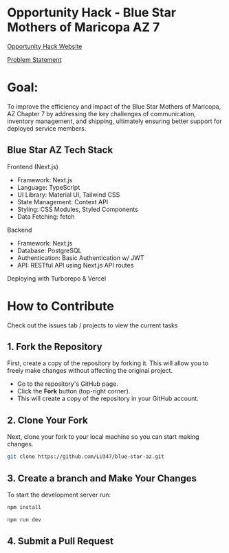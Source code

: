 # Opportunity Hack - Blue Star Mothers of Maricopa AZ 7

[Opportunity Hack Website](https://www.ohack.dev/nonprofit/JoQ5615orETcFlydP1Jq)

[Problem Statement](https://docs.google.com/document/d/19faFlDJ19ZhdXQRw_8LSXGPc0UYnqToaCfYSNLoZibM/edit?tab=t.0#heading=h.365kyjfu07mw)

# Goal:
To improve the efficiency and impact of the Blue Star Mothers of Maricopa, AZ Chapter 7 by addressing the key challenges of communication, inventory management, and shipping, ultimately ensuring better support for deployed service members.

## Blue Star AZ Tech Stack 
Frontend (Next.js)
* Framework: Next.js
* Language: TypeScript
* UI Library: Material UI, Tailwind CSS
* State Management: Context API 
* Styling: CSS Modules, Styled Components
* Data Fetching: fetch

Backend 
* Framework: Next.js
* Database: PostgreSQL
* Authentication: Basic Authentication w/ JWT
* API: RESTful API using Next.js API routes

Deploying with Turborepo & Vercel

# How to Contribute

Check out the issues tab / projects to view the current tasks

## 1. **Fork the Repository**
First, create a copy of the repository by forking it. This will allow you to freely make changes without affecting the original project.

- Go to the repository's GitHub page.
- Click the **Fork** button (top-right corner).
- This will create a copy of the repository in your GitHub account.

## 2. **Clone Your Fork**
Next, clone your fork to your local machine so you can start making changes.

```bash
git clone https://github.com/LU347/blue-star-az.git
```

## 3. **Create a branch and Make Your Changes**

To start the development server run:

```bash
npm install
```

```bash
npm run dev
```

## 4. **Submit a Pull Request**

